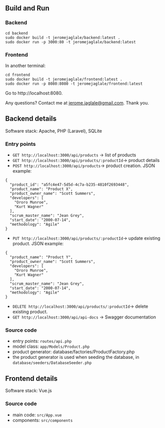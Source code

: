 ## Build and Run
### Backend
```
cd backend
sudo docker build -t jeromejaglale/backend:latest .
sudo docker run -p 3000:80 -t jeromejaglale/backend:latest
```

### Frontend
In another terminal:
```
cd frontend
sudo docker build -t jeromejaglale/frontend:latest .
sudo docker run -p 8080:8080 -t jeromejaglale/frontend:latest
```
Go to http://localhost:8080.

Any questions? Contact me at jerome.jaglale@gmail.com.
Thank you.

## Backend details
Software stack: Apache, PHP (Laravel), SQLite
### Entry points
- `GET http://localhost:3000/api/products` -> list of products
- `GET http://localhost:3000/api/products/:productId`-> product details
- `POST http://localhost:3000/api/products`-> product creation. JSON example:
```
{
  "product_id": "a5fc4e47-5d5d-4c7a-b235-4810f2693448",
  "product_name": "Product X",
  "product_owner_name": "Scott Summers",
  "developers": [
    "Ororo Munroe",
    "Kurt Wagner"
  ],
  "scrum_master_name": "Jean Grey",
  "start_date": "2000-07-14",
  "methodology": "Agile"
}
```
- `PUT http://localhost:3000/api/products/:productId`-> update existing product. JSON example:
```
{
  "product_name": "Product Y",
  "product_owner_name": "Scott Summers",
  "developers": [
    "Ororo Munroe",
    "Kurt Wagner"
  ],
  "scrum_master_name": "Jean Grey",
  "start_date": "2000-07-14",
  "methodology": "Agile"
}
```
- `DELETE http://localhost:3000/api/products/:productId`-> delete existing product.
- `GET http://localhost:3000/api/api-docs` -> Swagger documentation

### Source code
- entry points: `routes/api.php`
- model class: `app/Models/Product.php`
- product generator: database/factories/ProductFactory.php
- the product generator is used when seeding the database, in `database/seeders/DatabaseSeeder.php`

## Frontend details
Software stack: Vue.js

### Source code
- main code: `src/App.vue`
- components: `src/components`
